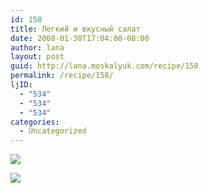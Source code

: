 ```yaml
---
id: 158
title: Легкий и вкусный салат
date: 2008-01-30T17:04:00-08:00
author: lana
layout: post
guid: http://lana.moskalyuk.com/recipe/158
permalink: /recipe/158/
ljID:
  - "534"
  - "534"
  - "534"
categories:
  - Uncategorized
---
```

![](http://farm3.static.flickr.com/2276/2231968466_8c9ec9b508.jpg?v=0)

![](http://farm3.static.flickr.com/2223/2231172829_c85f7d6016.jpg?v=0)